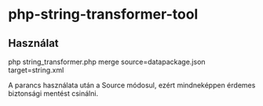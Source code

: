 # php-string-transformer-tool
## Használat
php string_transformer.php merge source=datapackage.json target=string.xml

A parancs használata után a Source módosul, ezért mindneképpen érdemes biztonsági mentést csinálni.
